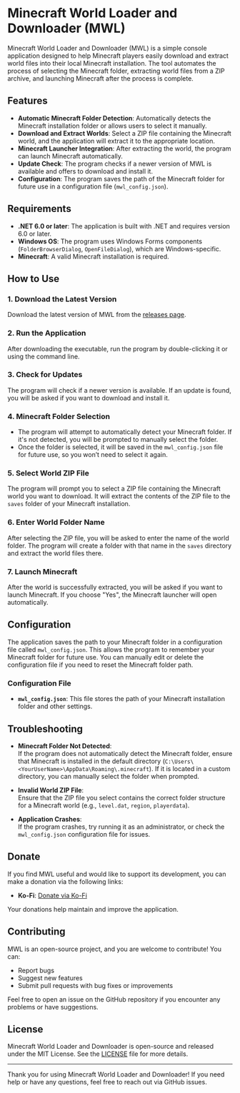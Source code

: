 # Minecraft World Loader and Downloader (MWL)

Minecraft World Loader and Downloader (MWL) is a simple console application designed to help Minecraft players easily download and extract world files into their local Minecraft installation. The tool automates the process of selecting the Minecraft folder, extracting world files from a ZIP archive, and launching Minecraft after the process is complete.

## Features

- **Automatic Minecraft Folder Detection**: Automatically detects the Minecraft installation folder or allows users to select it manually.
- **Download and Extract Worlds**: Select a ZIP file containing the Minecraft world, and the application will extract it to the appropriate location.
- **Minecraft Launcher Integration**: After extracting the world, the program can launch Minecraft automatically.
- **Update Check**: The program checks if a newer version of MWL is available and offers to download and install it.
- **Configuration**: The program saves the path of the Minecraft folder for future use in a configuration file (`mwl_config.json`).

## Requirements

- **.NET 6.0 or later**: The application is built with .NET and requires version 6.0 or later.
- **Windows OS**: The program uses Windows Forms components (`FolderBrowserDialog`, `OpenFileDialog`), which are Windows-specific.
- **Minecraft**: A valid Minecraft installation is required.

## How to Use

### 1. **Download the Latest Version**
   Download the latest version of MWL from the [releases page](https://github.com/yourusername/minecraft-world-loader/releases).

### 2. **Run the Application**
   After downloading the executable, run the program by double-clicking it or using the command line.

### 3. **Check for Updates**
   The program will check if a newer version is available. If an update is found, you will be asked if you want to download and install it.

### 4. **Minecraft Folder Selection**
   - The program will attempt to automatically detect your Minecraft folder. If it's not detected, you will be prompted to manually select the folder.
   - Once the folder is selected, it will be saved in the `mwl_config.json` file for future use, so you won’t need to select it again.

### 5. **Select World ZIP File**
   The program will prompt you to select a ZIP file containing the Minecraft world you want to download. It will extract the contents of the ZIP file to the `saves` folder of your Minecraft installation.

### 6. **Enter World Folder Name**
   After selecting the ZIP file, you will be asked to enter the name of the world folder. The program will create a folder with that name in the `saves` directory and extract the world files there.

### 7. **Launch Minecraft**
   After the world is successfully extracted, you will be asked if you want to launch Minecraft. If you choose "Yes", the Minecraft launcher will open automatically.

## Configuration

The application saves the path to your Minecraft folder in a configuration file called `mwl_config.json`. This allows the program to remember your Minecraft folder for future use. You can manually edit or delete the configuration file if you need to reset the Minecraft folder path.

### Configuration File
- **`mwl_config.json`**: This file stores the path of your Minecraft installation folder and other settings.

## Troubleshooting

- **Minecraft Folder Not Detected**:  
  If the program does not automatically detect the Minecraft folder, ensure that Minecraft is installed in the default directory (`C:\Users\<YourUserName>\AppData\Roaming\.minecraft`). If it is located in a custom directory, you can manually select the folder when prompted.

- **Invalid World ZIP File**:  
  Ensure that the ZIP file you select contains the correct folder structure for a Minecraft world (e.g., `level.dat`, `region`, `playerdata`).

- **Application Crashes**:  
  If the program crashes, try running it as an administrator, or check the `mwl_config.json` configuration file for issues.

## Donate

If you find MWL useful and would like to support its development, you can make a donation via the following links:

- **Ko-Fi**: [Donate via Ko-Fi](https://ko-fi.com/sandwichdev)

Your donations help maintain and improve the application.

## Contributing

MWL is an open-source project, and you are welcome to contribute! You can:

- Report bugs
- Suggest new features
- Submit pull requests with bug fixes or improvements

Feel free to open an issue on the GitHub repository if you encounter any problems or have suggestions.

## License

Minecraft World Loader and Downloader is open-source and released under the MIT License. See the [LICENSE](LICENSE) file for more details.

---

Thank you for using Minecraft World Loader and Downloader! If you need help or have any questions, feel free to reach out via GitHub issues.

